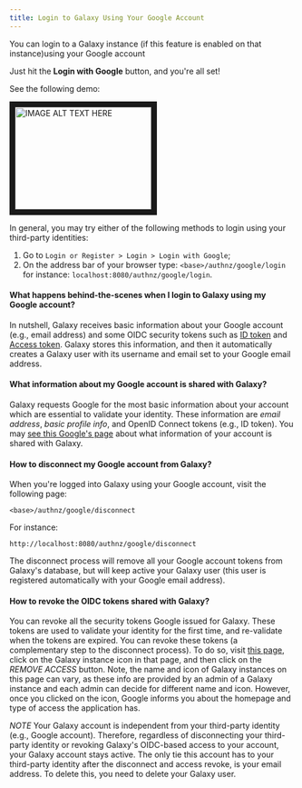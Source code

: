 ```yaml
---
title: Login to Galaxy Using Your Google Account
---
```


You can login to a Galaxy instance (if this feature is enabled on that instance)using your Google account 




Just hit the **Login with Google** button, and you're all set!

See the following demo:

<a href="http://www.youtube.com/watch?feature=player_embedded&v=fx2sY41aM8A
" target="_blank"><img src="http://img.youtube.com/vi/fx2sY41aM8A/0.jpg" 
alt="IMAGE ALT TEXT HERE" width="240" height="180" border="10" /></a>


In general, you may try either of the following methods to login using your third-party identities: 

1. Go to `Login or Register > Login > Login with Google`;
2. On the address bar of your browser type: `<base>/authnz/google/login` for instance:
`localhost:8080/authnz/google/login`.


#### What happens behind-the-scenes when I login to Galaxy using my Google account?
In nutshell, Galaxy receives basic information about your Google account (e.g., email address) and some OIDC security
tokens such as [ID token](http://openid.net/specs/openid-connect-core-1_0.html#IDToken) and 
[Access token](https://www.oauth.com/oauth2-servers/access-tokens/). Galaxy stores this information, and 
then it automatically creates a Galaxy user with its username and email set to your Google email address. 

#### What information about my Google account is shared with Galaxy?
Galaxy requests Google for the most basic information about your account which are essential to validate your identity.
These information are _email address_, _basic profile info_, and OpenID Connect tokens (e.g., ID token). 
You may [see this Google's page](https://developers.google.com/identity/protocols/googlescopes#openid_connect) 
about what information of your account is shared with Galaxy.


#### How to disconnect my Google account from Galaxy? 
When you're logged into Galaxy using your Google account, visit the following page:

    <base>/authnz/google/disconnect

For instance:

    http://localhost:8080/authnz/google/disconnect
    
The disconnect process will remove all your Google account tokens from Galaxy's database, but 
will keep active your Galaxy user (this user is registered automatically with your Google email address).


#### How to revoke the OIDC tokens shared with Galaxy?
You can revoke all the security tokens Google issued for Galaxy. These tokens are used to validate your identity for
the first time, and re-validate when the tokens are expired. You can revoke these tokens (a complementary step to 
the disconnect process). To do so, visit [this page](https://myaccount.google.com/permissions), click on the Galaxy
instance icon in that page, and then click on the _REMOVE ACCESS_ button. Note, the name and icon of Galaxy instances
on this page can vary, as these info are provided by an admin of a Galaxy instance and each admin can decide for
different name and icon. However, once you clicked on the icon, Google informs you about the homepage and type of 
access the application has. 


_*NOTE*_
Your Galaxy account is independent from your third-party identity (e.g., Google account). Therefore, regardless of 
disconnecting your third-party identity or revoking Galaxy's OIDC-based access to your account, your Galaxy account
stays active. The only tie this account has to your third-party identity after the disconnect and access revoke, is
your email address. To delete this, you need to delete your Galaxy user. 